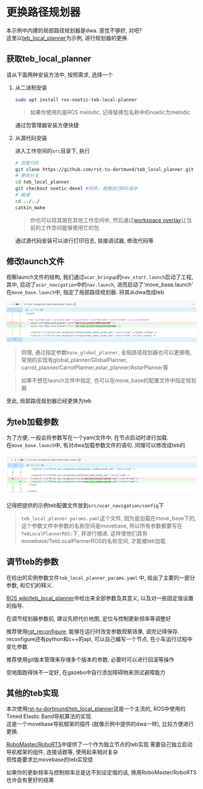 # 更换路径规划器

本示例中内建的局部路径规划器是dwa. 感觉不够好, 对吧?  
这里以[teb_local_planner](http://wiki.ros.org/teb_local_planner)为示例, 进行规划器的更换.  
  
## 获取teb_local_planner

请从下面两种安装方法中, 按照需求, 选择一个

1. 从二进制安装

    ```sh
    sudo apt install ros-noetic-teb-local-planner
    ```

    > 如果你使用的是ROS melodic, 记得替换包名称中的noetic为melodic

    通过包管理器安装方便快捷

2. 从源代码安装

    进入工作空间的`src`目录下, 执行

    ```sh
    # 克隆代码
    git clone https://github.com/rst-tu-dortmund/teb_local_planner.git
    # 更改分支
    cd teb_local_planner
    git checkout noetic-devel #同样, 根据自己ROS版本
    # 编译
    cd ../../
    catkin_make
    ```

    > 你也可以将其放在其他工作空间中, 然后通过[workspace overlay](http://wiki.ros.org/catkin/Tutorials/workspace_overlaying)让当前的工作空间能够使用它的包

    通过源代码安装可以进行打印日志, 挂接调试器, 修改代码等

## 修改launch文件

观察launch文件的结构, 我们通过`ucar_bringup`的`nav_start.launch`启动了工程, 其中, 启动了`ucar_navigation`中的`nav.launch`, 进而启动了'move_base.launch'  
在`move_base.launch`中, 指定了局部路径规划器. 将其从dwa改成teb

![diff: move_base.launch](assets/Screenshot_20221020_065400.png)

> 同理, 通过指定参数`base_global_planner`, 全局路径规划器也可以更换哦,  
> 常用的实现有global_planner/GlobalPlanner, carrot_planner/CarrotPlanner,astar_planner/AstarPlanner等
  
> 如果不想在launch文件中指定, 也可以在move_base的配置文件中指定规划器

至此, 局部路径规划器已经更换为teb

## 为teb加载参数

为了方便, 一般会将参数写在一个yaml文件中, 在节点启动时进行加载.  
在`move_base.launch`中, 有对dwa加载参数文件的语句. 同理可以修改成teb的

![diff: move_base.launch](assets/Screenshot_20221020_071038.png)

记得把提供的示例teb配置文件放到`src/ucar_navigation/config`下

>`teb_local_planner_params.yaml`这个文件, 因为是加载在move_base下的, 这个参数文件中参数的名称空间是movebase, 所以所有参数都要写在`TebLocalPlannerROS:`下, 并进行缩进.
>这样使他们具有movebase/TebLocalPlannerROS的名称空间, 才能被teb加载

## 调节teb的参数

在给出的实例参数文件`teb_local_planner_params.yaml` 中, 给出了主要的一部分参数, 和它们的释义.

[ROS wiki/teb_local_planner](http://wiki.ros.org/teb_local_planner)中给出来全部参数及其意义, 以及对一些固定值设置的指导.  
  
在调节规划器参数前, 建议先把代价地图, 定位与控制更新频率等调整好  
  
推荐使用[rqt_reconfigure](http://wiki.ros.org/rqt_reconfigure), 能够在运行时改变参数观察效果, 调完记得保存.  
reconfigure还有python和c++的api, 可以自己编写一个节点, 在小车运行过程中变化参数  
  
推荐使用git版本管理来存储多个版本的参数, 必要时可以进行回滚等操作
  
空地图跑得快不一定好, 在gazebo中自行添加障碍物来测试避障能力  

## 其他的teb实现

本次使用[rst-tu-dortmund/teb_local_planner](https://github.com/rst-tu-dortmund/teb_local_planner)这是一个主流的, ROS中使用的Timed Elastic Band导航算法的实现.  
这是一个movebase导航框架的插件 (就像示例中提供的dwa一样), 比较方便进行更换.

[RoboMaster/RoboRTS](https://github.com/RoboMaster/RoboRTS)中提供了一个作为独立节点的teb实现
需要自己独立启动导航框架的组件, 连接话题等, 使用起来相对复杂  
但性能要求比movebase的teb实现低  
  
如果你的更新频率与控制频率总是达不到设定值的话, 换用RoboMaster/RoboRTS也许会有更好的结果
